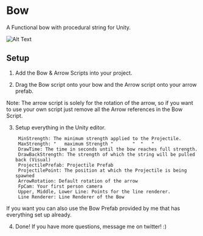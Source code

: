 
# Bow

A Functional bow with procedural string for Unity.

![Alt Text](https://media.giphy.com/media/yRQE5hyZBTP5ntobNh/giphy-downsized-large.gif)


## Setup
1. Add the Bow & Arrow Scripts into your project.

2. Drag the Bow script onto your bow and the Arrow script onto your arrow prefab. 


Note: The arrow script is solely for the rotation of the arrow, so if you want to use your own script just remove all the Arrow references in the Bow Script.

3. Setup everything in the Unity editor.

        MinStrength: The minimum strength applied to the Projectile.
        MaxStrength: "   maximum Strength "       "  "   "
        DrawTime: The time in seconds until the bow reaches full strength.
        DrawBackStrength: The strength of which the string will be pulled back (Visual)
        ProjectilePrefab: Projectile Prefab
        ProjectilePoint: The position at which the Projectile is being spawned
        ArrowRotation: Default rotation of the arrow
        FpCam: Your first person camera
        Upper, Middle, Lower Line: Points for the line renderer.
        Line Renderer: Line Renderer of the Bow

If you want you can also use the Bow Prefab provided by me that has everything set up already.

4. Done! If you have more questions, message me on twitter! :)

